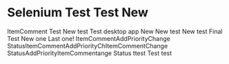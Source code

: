 # Selenium Test  Test New 
ItemComment Test New test 
Test desktop app New New test New test Final Test New one
Last one! ItemCommentAddPriorityChange StatusItemCommentAddPriorityChItemCommentChange StatusAddPriorityItemCommentange Status
ttest Test 
test
